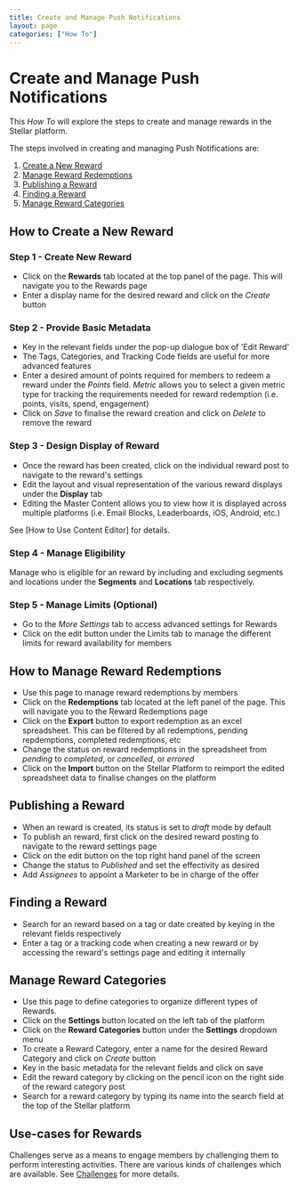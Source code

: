 ```yaml
---
title: Create and Manage Push Notifications
layout: page
categories: ["How To"]
---
```

# Create and Manage Push Notifications

This *How To* will explore the steps to create and manage rewards in the Stellar platform. 

The steps involved in creating and managing Push Notifications are:

1. [Create a New Reward](#new)
2. [Manage Reward Redemptions](#redemptions)
3. [Publishing a Reward](#publish)
4. [Finding a Reward](#find)
5. [Manage Reward Categories](#categories)

## <a name="new"></a>How to Create a New Reward
### Step 1 - Create New Reward
* Click on the **Rewards** tab located at the top panel of the page. This will navigate you to the Rewards page
* Enter a display name for the desired reward and click on the *Create* button

### Step 2 - Provide Basic Metadata
* Key in the relevant fields under the pop-up dialogue box of 'Edit Reward'
* The Tags, Categories, and Tracking Code fields are useful for more advanced features
* Enter a desired amount of points required for members to redeem a reward under the *Points* field. *Metric* allows you to select a given metric type for tracking the requirements needed for reward redemption (i.e. points, visits, spend, engagement)
* Click on *Save* to finalise the reward creation and click on *Delete* to remove the reward

### Step 3 - Design Display of Reward
* Once the reward has been created, click on the individual reward post to navigate to the reward's settings
* Edit the layout and visual representation of the various reward displays under the **Display** tab
* Editing the Master Content allows you to view how it is displayed across multiple platforms (i.e. Email Blocks, Leaderboards, iOS, Android, etc.)

See [How to Use Content Editor] for details.

### Step 4 - Manage Eligibility
Manage who is eligible for an reward by including and excluding segments and locations under the **Segments** and **Locations** tab respectively.

### Step 5 - Manage Limits (Optional)
* Go to the *More Settings* tab to access advanced settings for Rewards
* Click on the edit button under the Limits tab to manage the different limits for reward availability for members


## <a name="redemptions"></a>How to Manage Reward Redemptions 
* Use this page to manage reward redemptions by members 
* Click on the **Redemptions** tab located at the left panel of the page. This will navigate you to the Reward Redemptions page
* Click on the **Export** button to export redemption as an excel spreadsheet. This can be filtered by all redemptions, pending repdemptions, completed redemptions, etc
* Change the status on reward redemptions in the spreadsheet from *pending* to *completed*, or *cancelled*, or *errored*
* Click on the **Import** button on the Stellar Platform to reimport the edited spreadsheet data to finalise changes on the platform


## <a name="publish"></a>Publishing a Reward
* When an reward is created, its status is set to *draft* mode by default
* To publish an reward, first click on the desired reward posting to navigate to the reward settings page
* Click on the edit button on the top right hand panel of the screen
* Change the status to *Published* and set the effectivity as desired
* Add *Assignees* to appoint a Marketer to be in charge of the offer 


## <a name="find"></a>Finding a Reward
* Search for an reward based on a tag or date created by keying in the relevant fields respectively
* Enter a tag or a tracking code when creating a new reward or by accessing the reward's settings page and editing it internally


## <a name="categories"></a>Manage Reward Categories
* Use this page to define categories to organize different types of Rewards.
* Click on the **Settings** button located on the left tab of the platform
* Click on the **Reward Categories** button under the **Settings** dropdown menu
* To create a Reward Category, enter a name for the desired Reward Category and click on *Create* button
* Key in the basic metadata for the relevant fields and click on save
* Edit the reward category by clicking on the pencil icon on the right side of the reward category post
* Search for a reward category by typing its name into the search field at the top of the Stellar platform


## Use-cases for Rewards
Challenges serve as a means to engage members by challenging them to perform interesting activities. There are various kinds of challenges which are available. See [Challenges](./concepts/challenges) for more details.
